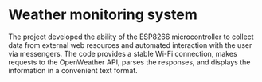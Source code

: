 # Weather monitoring system
The project developed the ability of the ESP8266 microcontroller to collect data from external web resources and automated interaction with the user via messengers. The code provides a stable Wi-Fi connection, makes requests to the OpenWeather API, parses the responses, and displays the information in a convenient text format.
